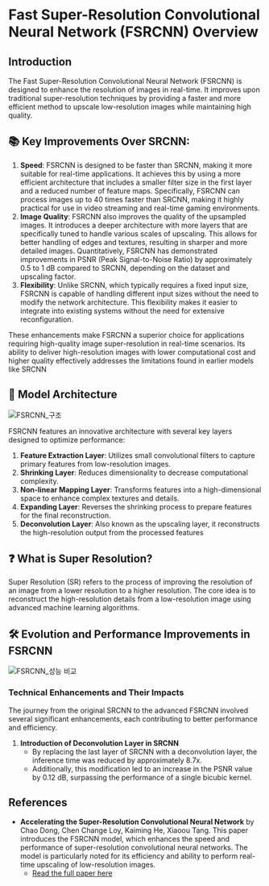 # Fast Super-Resolution Convolutional Neural Network (FSRCNN) Overview
## Introduction
The Fast Super-Resolution Convolutional Neural Network (FSRCNN) is designed to enhance the resolution of images in real-time. It improves upon traditional super-resolution techniques by providing a faster and more efficient method to upscale low-resolution images while maintaining high quality.

## 📚 Key Improvements Over SRCNN:
1. **Speed**: FSRCNN is designed to be faster than SRCNN, making it more suitable for real-time applications. It achieves this by using a more efficient architecture that includes a smaller filter size in the first layer and a reduced number of feature maps. Specifically, FSRCNN can process images up to 40 times faster than SRCNN, making it highly practical for use in video streaming and real-time gaming environments.
2. **Image Quality**: FSRCNN also improves the quality of the upsampled images. It introduces a deeper architecture with more layers that are specifically tuned to handle various scales of upscaling. This allows for better handling of edges and textures, resulting in sharper and more detailed images. Quantitatively, FSRCNN has demonstrated improvements in PSNR (Peak Signal-to-Noise Ratio) by approximately 0.5 to 1 dB compared to SRCNN, depending on the dataset and upscaling factor.
3.  **Flexibility**: Unlike SRCNN, which typically requires a fixed input size, FSRCNN is capable of handling different input sizes without the need to modify the network architecture. This flexibility makes it easier to integrate into existing systems without the need for extensive reconfiguration.

These enhancements make FSRCNN a superior choice for applications requiring high-quality image super-resolution in real-time scenarios. Its ability to deliver high-resolution images with lower computational cost and higher quality effectively addresses the limitations found in earlier models like SRCNN


## 🌟 Model Architecture
![FSRCNN_구조](https://github.com/user-attachments/assets/2f0f9107-4eb4-443a-accf-f34e7d648129)

FSRCNN features an innovative architecture with several key layers designed to optimize performance:
1. **Feature Extraction Layer**: Utilizes small convolutional filters to capture primary features from low-resolution images.
2. **Shrinking Layer**: Reduces dimensionality to decrease computational complexity.
3. **Non-linear Mapping Layer**: Transforms features into a high-dimensional space to enhance complex textures and details.
4. **Expanding Layer**: Reverses the shrinking process to prepare features for the final reconstruction.
5. **Deconvolution Layer**: Also known as the upscaling layer, it reconstructs the high-resolution output from the processed features

## ❓ What is Super Resolution?
Super Resolution (SR) refers to the process of improving the resolution of an image from a lower resolution to a higher resolution. The core idea is to reconstruct the high-resolution details from a low-resolution image using advanced machine learning algorithms.

## 🛠️ Evolution and Performance Improvements in FSRCNN
![FSRCNN_성능 비교](https://github.com/user-attachments/assets/338e8915-78df-4df3-8e97-bb9444da5066)
### Technical Enhancements and Their Impacts
The journey from the original SRCNN to the advanced FSRCNN involved several significant enhancements, each contributing to better performance and efficiency.
1. **Introduction of Deconvolution Layer in SRCNN**
    - By replacing the last layer of SRCNN with a deconvolution layer, the inference time was reduced by     approximately 8.7x.
    - Additionally, this modification led to an increase in the PSNR value by 0.12 dB, surpassing the performance of a single bicubic kernel.

## References

- **Accelerating the Super-Resolution Convolutional Neural Network** by Chao Dong, Chen Change Loy, Kaiming He, Xiaoou Tang. This paper introduces the FSRCNN model, which enhances the speed and performance of super-resolution convolutional neural networks. The model is particularly noted for its efficiency and ability to perform real-time upscaling of low-resolution images.
  - [Read the full paper here](https://arxiv.org/pdf/1608.00367)
